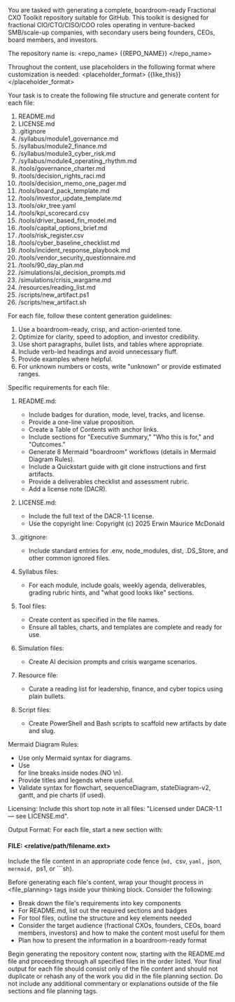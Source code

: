 You are tasked with generating a complete, boardroom-ready Fractional CXO Toolkit repository suitable for GitHub. This toolkit is designed for fractional CIO/CTO/CISO/COO roles operating in venture-backed SMB/scale-up companies, with secondary users being founders, CEOs, board members, and investors.

The repository name is:
<repo_name>
{{REPO_NAME}}
</repo_name>

Throughout the content, use placeholders in the following format where customization is needed:
<placeholder_format>
{{like_this}}
</placeholder_format>

Your task is to create the following file structure and generate content for each file:

1. README.md
2. LICENSE.md
3. .gitignore
4. /syllabus/module1_governance.md
5. /syllabus/module2_finance.md
6. /syllabus/module3_cyber_risk.md
7. /syllabus/module4_operating_rhythm.md
8. /tools/governance_charter.md
9. /tools/decision_rights_raci.md
10. /tools/decision_memo_one_pager.md
11. /tools/board_pack_template.md
12. /tools/investor_update_template.md
13. /tools/okr_tree.yaml
14. /tools/kpi_scorecard.csv
15. /tools/driver_based_fin_model.md
16. /tools/capital_options_brief.md
17. /tools/risk_register.csv
18. /tools/cyber_baseline_checklist.md
19. /tools/incident_response_playbook.md
20. /tools/vendor_security_questionnaire.md
21. /tools/90_day_plan.md
22. /simulations/ai_decision_prompts.md
23. /simulations/crisis_wargame.md
24. /resources/reading_list.md
25. /scripts/new_artifact.ps1
26. /scripts/new_artifact.sh

For each file, follow these content generation guidelines:
1. Use a boardroom-ready, crisp, and action-oriented tone.
2. Optimize for clarity, speed to adoption, and investor credibility.
3. Use short paragraphs, bullet lists, and tables where appropriate.
4. Include verb-led headings and avoid unnecessary fluff.
5. Provide examples where helpful.
6. For unknown numbers or costs, write "unknown" or provide estimated ranges.

Specific requirements for each file:

1. README.md:
   - Include badges for duration, mode, level, tracks, and license.
   - Provide a one-line value proposition.
   - Create a Table of Contents with anchor links.
   - Include sections for "Executive Summary," "Who this is for," and "Outcomes."
   - Generate 8 Mermaid "boardroom" workflows (details in Mermaid Diagram Rules).
   - Include a Quickstart guide with git clone instructions and first artifacts.
   - Provide a deliverables checklist and assessment rubric.
   - Add a license note (DACR).

2. LICENSE.md:
   - Include the full text of the DACR-1.1 license.
   - Use the copyright line: Copyright (c) 2025 Erwin Maurice McDonald

3. .gitignore:
   - Include standard entries for .env, node_modules, dist, .DS_Store, and other common ignored files.

4. Syllabus files:
   - For each module, include goals, weekly agenda, deliverables, grading rubric hints, and "what good looks like" sections.

5. Tool files:
   - Create content as specified in the file names.
   - Ensure all tables, charts, and templates are complete and ready for use.

6. Simulation files:
   - Create AI decision prompts and crisis wargame scenarios.

7. Resource file:
   - Curate a reading list for leadership, finance, and cyber topics using plain bullets.

8. Script files:
   - Create PowerShell and Bash scripts to scaffold new artifacts by date and slug.

Mermaid Diagram Rules:
- Use only Mermaid syntax for diagrams.
- Use <br/> for line breaks inside nodes (NO \n).
- Provide titles and legends where useful.
- Validate syntax for flowchart, sequenceDiagram, stateDiagram-v2, gantt, and pie charts (if used).

Licensing:
Include this short top note in all files: "Licensed under DACR-1.1 — see LICENSE.md".

Output Format:
For each file, start a new section with:
#### FILE: <relative/path/filename.ext>
Include the file content in an appropriate code fence (```md, ```csv, ```yaml, ```json, ```mermaid, ```ps1, or ```sh).

Before generating each file's content, wrap your thought process in <file_planning> tags inside your thinking block. Consider the following:
- Break down the file's requirements into key components
- For README.md, list out the required sections and badges
- For tool files, outline the structure and key elements needed
- Consider the target audience (fractional CXOs, founders, CEOs, board members, investors) and how to make the content most useful for them
- Plan how to present the information in a boardroom-ready format

Begin generating the repository content now, starting with the README.md file and proceeding through all specified files in the order listed. Your final output for each file should consist only of the file content and should not duplicate or rehash any of the work you did in the file planning section. Do not include any additional commentary or explanations outside of the file sections and file planning tags.
